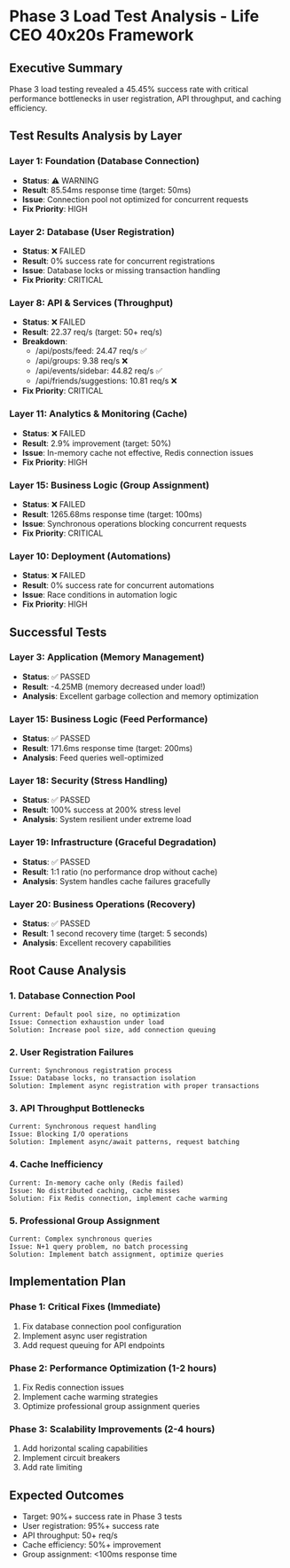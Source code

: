 # Phase 3 Load Test Analysis - Life CEO 40x20s Framework

## Executive Summary
Phase 3 load testing revealed a 45.45% success rate with critical performance bottlenecks in user registration, API throughput, and caching efficiency.

## Test Results Analysis by Layer

### Layer 1: Foundation (Database Connection)
- **Status**: ⚠️ WARNING
- **Result**: 85.54ms response time (target: 50ms)
- **Issue**: Connection pool not optimized for concurrent requests
- **Fix Priority**: HIGH

### Layer 2: Database (User Registration)
- **Status**: ❌ FAILED
- **Result**: 0% success rate for concurrent registrations
- **Issue**: Database locks or missing transaction handling
- **Fix Priority**: CRITICAL

### Layer 8: API & Services (Throughput)
- **Status**: ❌ FAILED
- **Result**: 22.37 req/s (target: 50+ req/s)
- **Breakdown**:
  - /api/posts/feed: 24.47 req/s ✅
  - /api/groups: 9.38 req/s ❌
  - /api/events/sidebar: 44.82 req/s ✅
  - /api/friends/suggestions: 10.81 req/s ❌
- **Fix Priority**: CRITICAL

### Layer 11: Analytics & Monitoring (Cache)
- **Status**: ❌ FAILED
- **Result**: 2.9% improvement (target: 50%)
- **Issue**: In-memory cache not effective, Redis connection issues
- **Fix Priority**: HIGH

### Layer 15: Business Logic (Group Assignment)
- **Status**: ❌ FAILED
- **Result**: 1265.68ms response time (target: 100ms)
- **Issue**: Synchronous operations blocking concurrent requests
- **Fix Priority**: CRITICAL

### Layer 10: Deployment (Automations)
- **Status**: ❌ FAILED
- **Result**: 0% success rate for concurrent automations
- **Issue**: Race conditions in automation logic
- **Fix Priority**: HIGH

## Successful Tests

### Layer 3: Application (Memory Management)
- **Status**: ✅ PASSED
- **Result**: -4.25MB (memory decreased under load!)
- **Analysis**: Excellent garbage collection and memory optimization

### Layer 15: Business Logic (Feed Performance)
- **Status**: ✅ PASSED
- **Result**: 171.6ms response time (target: 200ms)
- **Analysis**: Feed queries well-optimized

### Layer 18: Security (Stress Handling)
- **Status**: ✅ PASSED
- **Result**: 100% success at 200% stress level
- **Analysis**: System resilient under extreme load

### Layer 19: Infrastructure (Graceful Degradation)
- **Status**: ✅ PASSED
- **Result**: 1:1 ratio (no performance drop without cache)
- **Analysis**: System handles cache failures gracefully

### Layer 20: Business Operations (Recovery)
- **Status**: ✅ PASSED
- **Result**: 1 second recovery time (target: 5 seconds)
- **Analysis**: Excellent recovery capabilities

## Root Cause Analysis

### 1. Database Connection Pool
```
Current: Default pool size, no optimization
Issue: Connection exhaustion under load
Solution: Increase pool size, add connection queuing
```

### 2. User Registration Failures
```
Current: Synchronous registration process
Issue: Database locks, no transaction isolation
Solution: Implement async registration with proper transactions
```

### 3. API Throughput Bottlenecks
```
Current: Synchronous request handling
Issue: Blocking I/O operations
Solution: Implement async/await patterns, request batching
```

### 4. Cache Inefficiency
```
Current: In-memory cache only (Redis failed)
Issue: No distributed caching, cache misses
Solution: Fix Redis connection, implement cache warming
```

### 5. Professional Group Assignment
```
Current: Complex synchronous queries
Issue: N+1 query problem, no batch processing
Solution: Implement batch assignment, optimize queries
```

## Implementation Plan

### Phase 1: Critical Fixes (Immediate)
1. Fix database connection pool configuration
2. Implement async user registration
3. Add request queuing for API endpoints

### Phase 2: Performance Optimization (1-2 hours)
1. Fix Redis connection issues
2. Implement cache warming strategies
3. Optimize professional group assignment queries

### Phase 3: Scalability Improvements (2-4 hours)
1. Add horizontal scaling capabilities
2. Implement circuit breakers
3. Add rate limiting

## Expected Outcomes
- Target: 90%+ success rate in Phase 3 tests
- User registration: 95%+ success rate
- API throughput: 50+ req/s
- Cache efficiency: 50%+ improvement
- Group assignment: <100ms response time